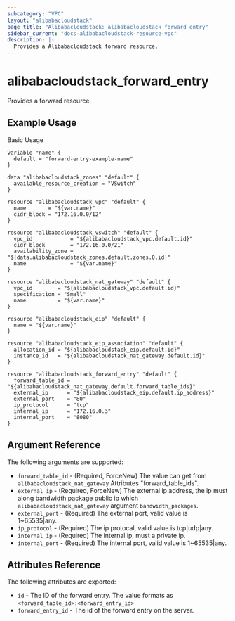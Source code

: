 ```yaml
---
subcategory: "VPC"
layout: "alibabacloudstack"
page_title: "Alibabacloudstack: alibabacloudstack_forward_entry"
sidebar_current: "docs-alibabacloudstack-resource-vpc"
description: |-
  Provides a Alibabacloudstack forward resource.
---
```


# alibabacloudstack\_forward\_entry

Provides a forward resource.

## Example Usage

Basic Usage

```
variable "name" {
  default = "forward-entry-example-name"
}

data "alibabacloudstack_zones" "default" {
  available_resource_creation = "VSwitch"
}

resource "alibabacloudstack_vpc" "default" {
  name       = "${var.name}"
  cidr_block = "172.16.0.0/12"
}

resource "alibabacloudstack_vswitch" "default" {
  vpc_id            = "${alibabacloudstack_vpc.default.id}"
  cidr_block        = "172.16.0.0/21"
  availability_zone = "${data.alibabacloudstack_zones.default.zones.0.id}"
  name              = "${var.name}"
}

resource "alibabacloudstack_nat_gateway" "default" {
  vpc_id        = "${alibabacloudstack_vpc.default.id}"
  specification = "Small"
  name          = "${var.name}"
}

resource "alibabacloudstack_eip" "default" {
  name = "${var.name}"
}

resource "alibabacloudstack_eip_association" "default" {
  allocation_id = "${alibabacloudstack_eip.default.id}"
  instance_id   = "${alibabacloudstack_nat_gateway.default.id}"
}

resource "alibabacloudstack_forward_entry" "default" {
  forward_table_id = "${alibabacloudstack_nat_gateway.default.forward_table_ids}"
  external_ip      = "${alibabacloudstack_eip.default.ip_address}"
  external_port    = "80"
  ip_protocol      = "tcp"
  internal_ip      = "172.16.0.3"
  internal_port    = "8080"
}

```
## Argument Reference

The following arguments are supported:

* `forward_table_id` - (Required, ForceNew) The value can get from `alibabacloudstack_nat_gateway` Attributes "forward_table_ids".
* `external_ip` - (Required, ForceNew) The external ip address, the ip must along bandwidth package public ip which `alibabacloudstack_nat_gateway` argument `bandwidth_packages`.
* `external_port` - (Required) The external port, valid value is 1~65535|any.
* `ip_protocol` - (Required) The ip protocal, valid value is tcp|udp|any.
* `internal_ip` - (Required) The internal ip, must a private ip.
* `internal_port` - (Required) The internal port, valid value is 1~65535|any.

## Attributes Reference

The following attributes are exported:

* `id` - The ID of the forward entry. The value formats as `<forward_table_id>:<forward_entry_id>`
* `forward_entry_id` - The id of the forward entry on the server.

